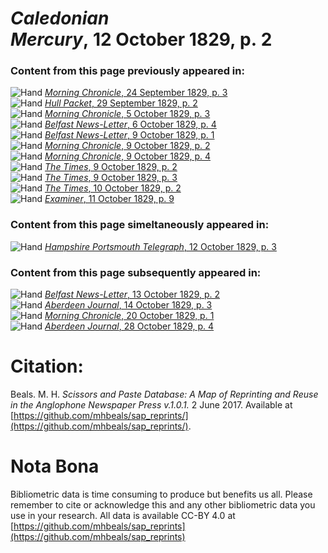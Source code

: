 # *Caledonian Mercury*, 12 October 1829, p. 2  
  
### Content from this page previously appeared in:  
![Hand](http://scissorsandpaste.net/wp-content/uploads/2017/06/smallhandpointer.png) [*Morning Chronicle*, 24 September 1829, p. 3](https://mhbeals.github.io/sap_html/Morning-Chronicle/Morning-Chronicle-24-September-1829-p-3)  
![Hand](http://scissorsandpaste.net/wp-content/uploads/2017/06/smallhandpointer.png) [*Hull Packet*, 29 September 1829, p. 2](https://mhbeals.github.io/sap_html/Hull-Packet/Hull-Packet-29-September-1829-p-2)  
![Hand](http://scissorsandpaste.net/wp-content/uploads/2017/06/smallhandpointer.png) [*Morning Chronicle*, 5 October 1829, p. 3](https://mhbeals.github.io/sap_html/Morning-Chronicle/Morning-Chronicle-5-October-1829-p-3)  
![Hand](http://scissorsandpaste.net/wp-content/uploads/2017/06/smallhandpointer.png) [*Belfast News-Letter*, 6 October 1829, p. 4](https://mhbeals.github.io/sap_html/Belfast-News-Letter/Belfast-News-Letter-6-October-1829-p-4)  
![Hand](http://scissorsandpaste.net/wp-content/uploads/2017/06/smallhandpointer.png) [*Belfast News-Letter*, 9 October 1829, p. 1](https://mhbeals.github.io/sap_html/Belfast-News-Letter/Belfast-News-Letter-9-October-1829-p-1)  
![Hand](http://scissorsandpaste.net/wp-content/uploads/2017/06/smallhandpointer.png) [*Morning Chronicle*, 9 October 1829, p. 2](https://mhbeals.github.io/sap_html/Morning-Chronicle/Morning-Chronicle-9-October-1829-p-2)  
![Hand](http://scissorsandpaste.net/wp-content/uploads/2017/06/smallhandpointer.png) [*Morning Chronicle*, 9 October 1829, p. 4](https://mhbeals.github.io/sap_html/Morning-Chronicle/Morning-Chronicle-9-October-1829-p-4)  
![Hand](http://scissorsandpaste.net/wp-content/uploads/2017/06/smallhandpointer.png) [*The Times*, 9 October 1829, p. 2](https://mhbeals.github.io/sap_html/The-Times/The-Times-9-October-1829-p-2)  
![Hand](http://scissorsandpaste.net/wp-content/uploads/2017/06/smallhandpointer.png) [*The Times*, 9 October 1829, p. 3](https://mhbeals.github.io/sap_html/The-Times/The-Times-9-October-1829-p-3)  
![Hand](http://scissorsandpaste.net/wp-content/uploads/2017/06/smallhandpointer.png) [*The Times*, 10 October 1829, p. 2](https://mhbeals.github.io/sap_html/The-Times/The-Times-10-October-1829-p-2)  
![Hand](http://scissorsandpaste.net/wp-content/uploads/2017/06/smallhandpointer.png) [*Examiner*, 11 October 1829, p. 9](https://mhbeals.github.io/sap_html/Examiner/Examiner-11-October-1829-p-9)  
  
### Content from this page simeltaneously appeared in:  
![Hand](http://scissorsandpaste.net/wp-content/uploads/2017/06/smallhandpointer.png) [*Hampshire Portsmouth Telegraph*, 12 October 1829, p. 3](https://mhbeals.github.io/sap_html/Hampshire-Portsmouth-Telegraph/Hampshire-Portsmouth-Telegraph-12-October-1829-p-3)  
  
### Content from this page subsequently appeared in:  
![Hand](http://scissorsandpaste.net/wp-content/uploads/2017/06/smallhandpointer.png) [*Belfast News-Letter*, 13 October 1829, p. 2](https://mhbeals.github.io/sap_html/Belfast-News-Letter/Belfast-News-Letter-13-October-1829-p-2)  
![Hand](http://scissorsandpaste.net/wp-content/uploads/2017/06/smallhandpointer.png) [*Aberdeen Journal*, 14 October 1829, p. 3](https://mhbeals.github.io/sap_html/Aberdeen-Journal/Aberdeen-Journal-14-October-1829-p-3)  
![Hand](http://scissorsandpaste.net/wp-content/uploads/2017/06/smallhandpointer.png) [*Morning Chronicle*, 20 October 1829, p. 1](https://mhbeals.github.io/sap_html/Morning-Chronicle/Morning-Chronicle-20-October-1829-p-1)  
![Hand](http://scissorsandpaste.net/wp-content/uploads/2017/06/smallhandpointer.png) [*Aberdeen Journal*, 28 October 1829, p. 4](https://mhbeals.github.io/sap_html/Aberdeen-Journal/Aberdeen-Journal-28-October-1829-p-4)  


# Citation: 

Beals. M. H. *Scissors and Paste Database: A Map of Reprinting and Reuse in the Anglophone Newspaper Press v.1.0.1.* 2 June 2017. Available at [https://github.com/mhbeals/sap_reprints/](https://github.com/mhbeals/sap_reprints/). 

# Nota Bona

Bibliometric data is time consuming to produce but benefits us all. Please remember to cite or acknowledge this and any other bibliometric data you use in your research. All data is available CC-BY 4.0 at [https://github.com/mhbeals/sap_reprints](https://github.com/mhbeals/sap_reprints)